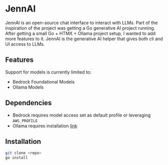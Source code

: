 # JennAI

JennAI is an open-source chat interface to interact with LLMs.
Part of the inspiration of the project was getting a Go generative AI project running. 
After getting a small Go + HTMX + Ollama project setup, I wanted to add more features to it.
JennAI is the generative AI helper that gives both cli and UI access to LLMs.

## Features

Support for models is currently limited to:
- Bedrock Foundational Models 
- Ollama Models

## Dependencies
- Bedrock requires model access set as default profile or leveraging `AWS_PROFILE`
- Ollama requires installation [link](https://ollama.com/)

## Installation 
```bash
git clone <repo>
go install
```
